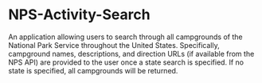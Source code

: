 # NPS-Activity-Search
An application allowing users to search through all campgrounds of the National Park Service throughout the United States. 
Specifically, campground names, descriptions, and direction URLs (if available from the NPS API) are provided to the user once a state search is specified.
If no state is specified, all campgrounds will be returned. 

